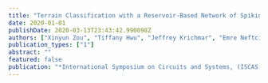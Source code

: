 ```yaml
---
title: "Terrain Classification with a Reservoir-Based Network of Spiking Neurons"
date: 2020-01-01
publishDate: 2020-03-13T23:43:42.990098Z
authors: ["Xinyun Zou", "Tiffany Hwu", "Jeffrey Krichmar", "Emre Neftci"]
publication_types: ["1"]
abstract: ""
featured: false
publication: "*International Symposium on Circuits and Systems, (ISCAS), 2020*"
---
```


